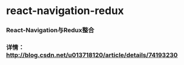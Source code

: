 # react-navigation-redux

### React-Navigation与Redux整合
### 详情：http://blog.csdn.net/u013718120/article/details/74193230
